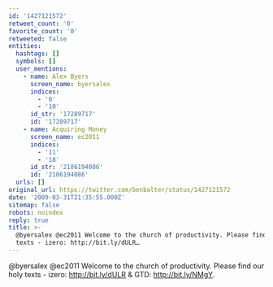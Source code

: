 ```yaml
---
id: '1427121572'
retweet_count: '0'
favorite_count: '0'
retweeted: false
entities:
  hashtags: []
  symbols: []
  user_mentions:
    - name: Alex Byers
      screen_name: byersalex
      indices:
        - '0'
        - '10'
      id_str: '17289717'
      id: '17289717'
    - name: Acquiring Money
      screen_name: ec2011
      indices:
        - '11'
        - '18'
      id_str: '2186194086'
      id: '2186194086'
  urls: []
original_url: https://twitter.com/benbalter/status/1427121572
date: '2009-03-31T21:35:55.000Z'
sitemap: false
robots: noindex
reply: true
title: >-
  @byersalex @ec2011 Welcome to the church of productivity. Please find our holy
  texts - izero: http://bit.ly/dULR…
---
```


@byersalex @ec2011 Welcome to the church of productivity. Please find our holy texts - izero: http://bit.ly/dULR & GTD: http://bit.ly/NMgY.